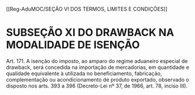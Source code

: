 [[Reg-AduMOC/SEÇÃO VI DOS TERMOS, LIMITES E CONDIÇÕES]]

# SUBSEÇÃO XI DO DRAWBACK NA MODALIDADE DE ISENÇÃO

Art. 171. A isenção do imposto, ao amparo do regime
aduaneiro especial de drawback, será concedida na
importação de mercadorias, em quantidade e qualidade
equivalente à utilizada no beneficiamento, fabricação,
complementação ou acondicionamento de produto
exportado, observado o disposto nos arts. 393 a 396
(Decreto-Lei nº 37, de 1966, art. 78, inciso III).